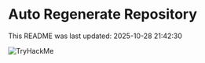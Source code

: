 # Auto Regenerate Repository

This README was last updated: 2025-10-28 21:42:30

 ![TryHackMe](https://tryhackme.com/badge/533634)